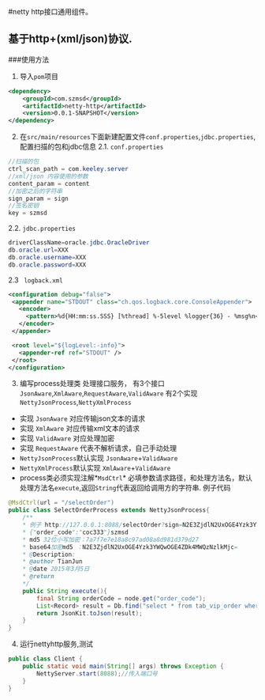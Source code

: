 #netty http接口通用组件。

## 基于http+(xml/json)协议.

###使用方法

1. 导入`pom`项目
```xml
<dependency>
	<groupId>com.szmsd</groupId>
	<artifactId>netty-http</artifactId>
	<version>0.0.1-SNAPSHOT</version>
</dependency>
```

2. 在`src/main/resources`下面新建配置文件`conf.properties`,`jdbc.properties`,配置扫描的包和jdbc信息
 2.1. `conf.properties`
```java
//扫描的包
ctrl_scan_path = com.keeley.server
//xml/json 内容使用的参数
content_param = content
//加密之后的字符串
sign_param = sign
//签名密钥
key = szmsd
```
 2.2. `jdbc.properties`
 ```java
driverClassName=oracle.jdbc.OracleDriver
db.oracle.url=XXX
db.oracle.username=XXX
db.oracle.password=XXX
 ```
 2.3 ` logback.xml`
 ```xml
<configuration debug="false">
  <appender name="STDOUT" class="ch.qos.logback.core.ConsoleAppender">
    <encoder>
      <pattern>%d{HH:mm:ss.SSS} [%thread] %-5level %logger{36} - %msg%n</pattern>
    </encoder>
  </appender>

  <root level="${logLevel:-info}">
    <appender-ref ref="STDOUT" />
  </root>
</configuration>

 ```

3. 编写process处理类 处理接口服务，
有3个接口 `JsonAware`,`XmlAware`,`RequestAware`,`ValidAware`
有2个实现 `NettyJsonProcess`,`NettyXmlProcess`
 * 实现 `JsonAware` 对应传输json文本的请求
 * 实现 `XmlAware` 对应传输xml文本的请求
 * 实现 `ValidAware` 对应处理加密
 * 实现 `RequestAware` 代表不解析请求，自己手动处理
 * `NettyJsonProcess`默认实现 `JsonAware`+`ValidAware`
 * `NettyXmlProcess`默认实现 `XmlAware`+`ValidAware`
 * process类必须实现注解*`MsdCtrl`* 必填参数请求路径，和处理方法名，默认处理方法名`execute`,返回`String`代表返回给调用方的字符串.
例子代码
```java
@MsdCtrl(url = "/selectOrder")
public class SelectOrderProcess extends NettyJsonProcess{
	/**
	* 例子 http://127.0.0.1:8088/selectOrder?sign=N2E3ZjdlN2UxOGE4Yzk3YWQwOGE4ZDk4MWQzNzlkMjc=&content={"order_code":"coc333"}
	* {"order_code":"coc333"}szmsd
	* md5 32位小写加密：7a7f7e7e18a8c97ad08a8d981d379d27
	* base64加密md5 ：N2E3ZjdlN2UxOGE4Yzk3YWQwOGE4ZDk4MWQzNzlkMjc=
	* @Description:
	* @author TianJun
	* @date 2015年3月5日
	* @return
	*/
	public String execute(){
		final String orderCode = node.get("order_code");
		List<Record> result = Db.find("select * from tab_vip_order where order_code =?", orderCode);
		return JsonKit.toJson(result);
	}
}
```

4. 运行nettyhttp服务,测试
```java
public class Client {
	public static void main(String[] args) throws Exception {
		NettyServer.start(8088);//传入端口号
	}
}
```

